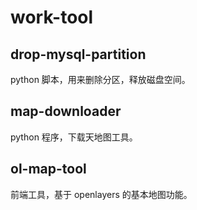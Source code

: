 # work-tool

## drop-mysql-partition
python 脚本，用来删除分区，释放磁盘空间。

## map-downloader
python 程序，下载天地图工具。

## ol-map-tool
前端工具，基于 openlayers 的基本地图功能。
